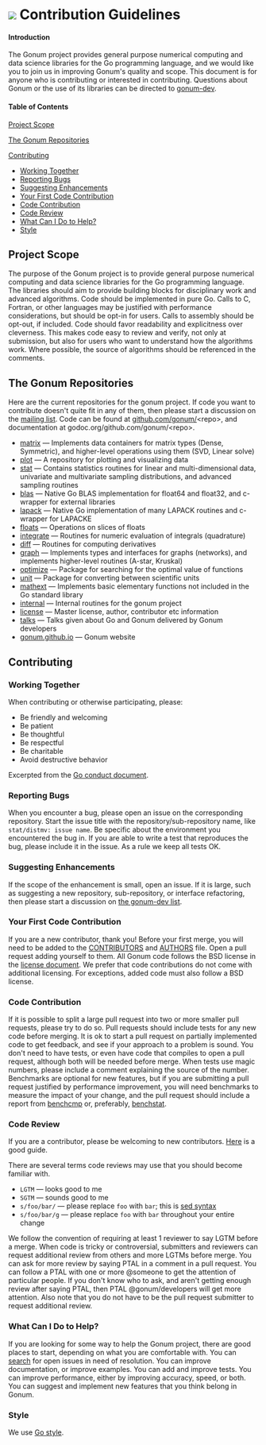 # [<img src="https://avatars1.githubusercontent.com/u/3771091?v=3&s=30">](https://github.com/gonum) Contribution Guidelines
#### Introduction

The Gonum project provides general purpose numerical computing and data science libraries for the Go programming language, and we would like you to join us in improving Gonum's quality and scope.
This document is for anyone who is contributing or interested in contributing.
Questions about Gonum or the use of its libraries can be directed to [gonum-dev](https://groups.google.com/forum/#!forum/gonum-dev).

#### Table of Contents

[Project Scope](#project-scope)

[The Gonum Repositories](#the-gonum-repositories)

[Contributing](#Contributing)
  * [Working Together](#working-together)
  * [Reporting Bugs](#reporting-bugs)
  * [Suggesting Enhancements](#suggesting-enhancements)
  * [Your First Code Contribution](#your-first-code-contribution)
  * [Code Contribution](#code-contribution)
  * [Code Review](#code-review)
  * [What Can I Do to Help?](#what-can-i-do-to-help)
  * [Style](#style)

## Project Scope

The purpose of the Gonum project is to provide general purpose numerical computing and data science libraries for the Go programming language.
The libraries should aim to provide building blocks for disciplinary work and advanced algorithms.
Code should be implemented in pure Go.
Calls to C, Fortran, or other languages may be justified with performance considerations, but should be opt-in for users.
Calls to assembly should be opt-out, if included.
Code should favor readability and explicitness over cleverness.
This makes code easy to review and verify, not only at submission, but also for users who want to understand how the algorithms work.
Where possible, the source of algorithms should be referenced in the comments.

## The Gonum Repositories

Here are the current repositories for the gonum project.
If code you want to contribute doesn't quite fit in any of them, then please start a discussion on the [mailing list](https://groups.google.com/forum/#!forum/gonum-dev).
Code can be found at [github.com/gonum/](https://github.com/gonum/)\<repo\>, and documentation at godoc.org/github.com/gonum/\<repo\>.

* [matrix](https://github.com/gonum/matrix) — Implements data containers for matrix types (Dense, Symmetric), and higher-level operations using them (SVD, Linear solve)
* [plot](https://github.com/gonum/plot) — A repository for plotting and visualizing data
* [stat](https://github.com/gonum/stat) — Contains statistics routines for linear and multi-dimensional data, univariate and multivariate sampling distributions, and advanced sampling routines
* [blas](https://github.com/gonum/blas) — Native Go BLAS implementation for float64 and float32, and c-wrapper for external libraries
* [lapack](https://github.com/gonum/lapack) — Native Go implementation of many LAPACK routines and c-wrapper for LAPACKE
* [floats](https://github.com/gonum/floats) — Operations on slices of floats
* [integrate](https://github.com/gonum/integrate) — Routines for numeric evaluation of integrals (quadrature)
* [diff](https://github.com/gonum/diff) — Routines for computing derivatives
* [graph](https://github.com/gonum/graph) — Implements types and interfaces for graphs (networks), and implements higher-level routines (A-star, Kruskal)
* [optimize](https://github.com/gonum/optimize) — Package for searching for the optimal value of functions
* [unit](https://github.com/gonum/unit) — Package for converting between scientific units
* [mathext](https://github.com/gonum/mathext) — Implements basic elementary functions not included in the Go standard library
* [internal](https://github.com/gonum/internal) — Internal routines for the gonum project
* [license](https://github.com/gonum/license) — Master license, author, contributor etc information
* [talks](https://github.com/gonum/talks) — Talks given about Go and Gonum delivered by Gonum developers
* [gonum.github.io](https://github.com/gonum/gonum.github.io) — Gonum website

## Contributing

### Working Together

When contributing or otherwise participating, please:

- Be friendly and welcoming
- Be patient
- Be thoughtful
- Be respectful
- Be charitable
- Avoid destructive behavior

Excerpted from the [Go conduct document](https://golang.org/conduct).

### Reporting Bugs

When you encounter a bug, please open an issue on the corresponding repository.
Start the issue title with the repository/sub-repository name, like `stat/distmv: issue name`.
Be specific about the environment you encountered the bug in.
If you are able to write a test that reproduces the bug, please include it in the issue.
As a rule we keep all tests OK.

### Suggesting Enhancements

If the scope of the enhancement is small, open an issue.
If it is large, such as suggesting a new repository, sub-repository, or interface refactoring, then please start a discussion on [the gonum-dev list](https://groups.google.com/forum/#!forum/gonum-dev).

### Your First Code Contribution

If you are a new contributor, thank you!  Before your first merge, you will need to be added to the [CONTRIBUTORS](https://github.com/gonum/license/blob/master/CONTRIBUTORS) and [AUTHORS](https://github.com/gonum/license/blob/master/AUTHORS) file.
Open a pull request adding yourself to them.
All Gonum code follows the BSD license in the [license document](https://github.com/gonum/license/blob/master/LICENSE).
We prefer that code contributions do not come with additional licensing.
For exceptions, added code must also follow a BSD license.

### Code Contribution

If it is possible to split a large pull request into two or more smaller pull requests, please try to do so.
Pull requests should include tests for any new code before merging.
It is ok to start a pull request on partially implemented code to get feedback, and see if your approach to a problem is sound.
You don't need to have tests, or even have code that compiles to open a pull request, although both will be needed before merge.
When tests use magic numbers, please include a comment explaining the source of the number.
Benchmarks are optional for new features, but if you are submitting a pull request justified by performance improvement, you will need benchmarks to measure the impact of your change, and the pull request should include a report from [benchcmp](https://godoc.org/golang.org/X/tools/cmd/benchcmp) or, preferably, [benchstat](https://github.com/rsc/benchstat).

### Code Review

If you are a contributor, please be welcoming to new contributors.  [Here](http://sarah.thesharps.us/2014/09/01/the-gentle-art-of-patch-review/) is a good guide.

There are several terms code reviews may use that you should become familiar with.

  * ` LGTM ` — looks good to me
  * ` SGTM ` — sounds good to me
  * ` s/foo/bar/ ` — please replace ` foo ` with ` bar `; this is [sed syntax](http://en.wikipedia.org/wiki/Sed#Usage)
  * ` s/foo/bar/g ` — please replace ` foo ` with ` bar ` throughout your entire change

We follow the convention of requiring at least 1 reviewer to say LGTM before a merge.
When code is tricky or controversial, submitters and reviewers can request additional review from others and more LGTMs before merge.
You can ask for more review by saying PTAL in a comment in a pull request.
You can follow a PTAL with one or more @someone to get the attention of particular people.
If you don't know who to ask, and aren't getting enough review after saying PTAL, then PTAL @gonum/developers will get more attention.
Also note that you do not have to be the pull request submitter to request additional review.

### What Can I Do to Help?

If you are looking for some way to help the Gonum project, there are good places to start, depending on what you are comfortable with.
You can [search](https://github.com/issues?utf8=%E2%9C%93&q=is%3Aopen+is%3Aissue+user%3Agonum) for open issues in need of resolution.
You can improve documentation, or improve examples.
You can add and improve tests.
You can improve performance, either by improving accuracy, speed, or both.
You can suggest and implement new features that you think belong in Gonum.

### Style

We use [Go style](https://github.com/golang/go/wiki/CodeReviewComments).
